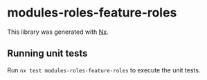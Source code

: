 # modules-roles-feature-roles

This library was generated with [Nx](https://nx.dev).

## Running unit tests

Run `nx test modules-roles-feature-roles` to execute the unit tests.
